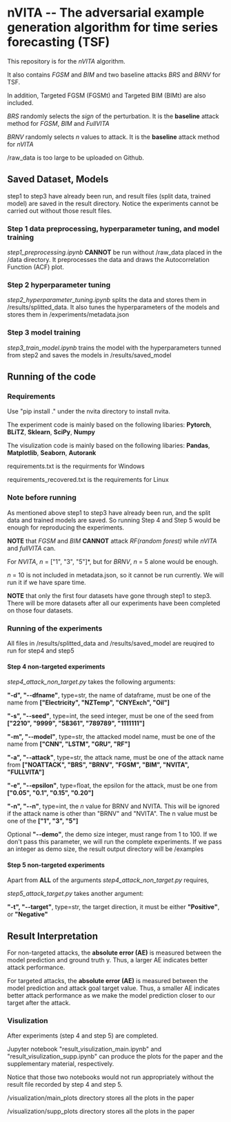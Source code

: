 # nVITA -- The adversarial example generation algorithm for time series forecasting (TSF)

This repository is for the *nVITA* algorithm.

It also contains *FGSM* and *BIM* and two baseline attacks *BRS* and *BRNV* for TSF.

In addition, Targeted FGSM (FGSMt) and Targeted BIM (BIMt) are also included.

*BRS* randomly selects the *sign* of the perturbation. It is the **baseline** attack method for *FGSM*, *BIM* and *FullVITA*

*BRNV* randomly selects *n* values to attack. It is the **baseline** attack method for *nVITA*

/raw_data is too large to be uploaded on Github.

## Saved Dataset, Models

step1 to step3 have already been run, and result files (split data, trained model) are saved in the result directory.
Notice the experiments cannot be carried out without those result files.

### Step 1 data preprocessing, hyperparameter tuning, and model training

*step1_preprocessing.ipynb* **CANNOT** be run without /raw_data placed in the /data directory. It preprocesses the data and draws the Autocorrelation Function (ACF) plot.

### Step 2 hyperparameter tuning

*step2_hyperparameter_tuning.ipynb* splits the data and stores them in /results/splitted_data. It also tunes the hyperparameters of the models and stores them in /experiments/metadata.json

### Step 3 model training

*step3_train_model.ipynb* trains the model with the hyperparameters tunned from step2 and saves the models in /results/saved_model

## Running of the code

### Requirements

Use "pip install ." under the nvita directory to install nvita.

The experiment code is mainly based on the following libaries: **Pytorch**, **BLiTZ**, **Sklearn**, **SciPy**, **Numpy**

The visulization code is mainly based on the following libaries: **Pandas**, **Matplotlib**, **Seaborn**, **Autorank**

requirements.txt is the requirments for Windows

requirements_recovered.txt is the requirements for Linux

### Note before running

As mentioned above step1 to step3 have already been run, and the split data and trained models are saved. So running Step 4 and Step 5 would be enough for reproducing the experiments.

**NOTE** that *FGSM* and *BIM* **CANNOT** attack *RF(random forest)* while *nVITA* and *fullVITA* can.

For *NVITA*, *n* = ["1", "3", "5"]*, but for *BRNV*, *n* = 5 alone would be enough.

*n* = 10 is not included in metadata.json, so it cannot be run currently. We will run it if we have spare time.

**NOTE** that only the first four datasets have gone through step1 to step3. There will be more datasets after all our experiments have been completed on those four datasets.

### Running of the experiments

All files in /results/splitted_data and /results/saved_model are reuqired to run for step4 and step5

#### Step 4 non-targeted experiments

*step4_attack_non_target.py* takes the following arguments:

**"-d", "--dfname"**, type=str, the name of dataframe, must be one of the name from **["Electricity", "NZTemp", "CNYExch", "Oil"]**

**"-s", "--seed"**, type=int, the seed integer, must be one of the seed from **["2210", "9999", "58361", "789789", "1111111"]**

**"-m", "--model"**, type=str, the attacked model name, must be one of the name from **["CNN", "LSTM", "GRU", "RF"]**

**"-a", "--attack"**, type=str, the attack name,  must be one of the attack name from **["NOATTACK", "BRS", "BRNV", "FGSM", "BIM", "NVITA", "FULLVITA"]**

**"-e", "--epsilon"**, type=float, the epsilon for the attack, must be one from **["0.05", "0.1", "0.15", "0.20"]**

**"-n", "--n"**, type=int, the *n* value for BRNV and NVITA. This will be ignored if the attack name is other than "BRNV" and "NVITA". The n value must be one of the **["1", "3", "5"]**

Optional **"--demo"**, the demo size integer, must range from 1 to 100. If we don't pass this parameter, we will run the complete experiments. If we pass an integer as demo size, the result output directory will be /examples

#### Step 5 non-targeted experiments

Apart from **ALL** of the arguments *step4_attack_non_target.py* requires,

*step5_attack_target.py* takes another argument:

**"-t", "--target"**, type=str, the target direction, it must be either **"Positive"**, or **"Negative"**

## Result Interpretation

For non-targeted attacks, the **absolute error (AE)** is measured between the model prediction and ground truth y. Thus, a larger AE indicates better attack performance.

For targeted attacks, the **absolute error (AE)** is measured between the model prediction and attack goal target value. Thus, a smaller AE indicates better attack performance as we make the model prediction closer to our target after the attack.

### Visulization 

After experiments (step 4 and step 5) are completed.

Jupyter notebook "result_visulization_main.ipynb" and "result_visulization_supp.ipynb" can produce the plots for the paper and the supplementary material, respectively.

Notice that those two notebooks would not run appropriately without the result file recorded by step 4 and step 5.

/visualization/main_plots directory stores all the plots in the paper

/visualization/supp_plots directory stores all the plots in the paper
